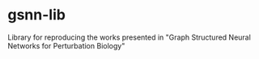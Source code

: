 # gsnn-lib
Library for reproducing the works presented in "Graph Structured Neural Networks for Perturbation Biology"
